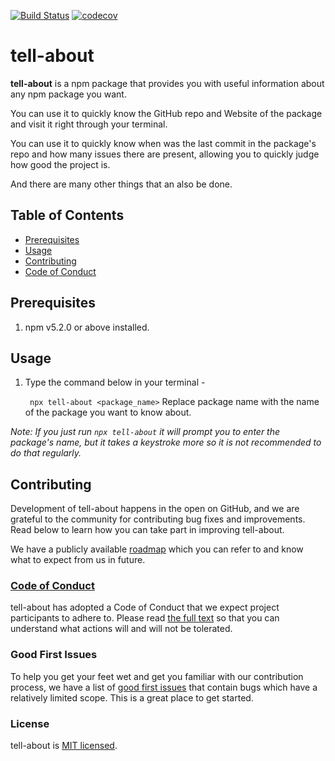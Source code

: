 [![Build Status](https://travis-ci.org/yashguptaz/tell-about.svg?branch=master)](https://travis-ci.org/yashguptaz/tell-about)
[![codecov](https://codecov.io/gh/yashguptaz/tell-about/branch/master/graph/badge.svg)](https://codecov.io/gh/yashguptaz/tell-about)

# tell-about

**tell-about** is a npm package that provides you with useful information about any npm package you want. 

You can use it to quickly know the GitHub repo and Website of the package and visit it right through your terminal.

You can use it to quickly know when was the last commit in the package's repo and how many issues there are present, allowing you to quickly judge how good the project is.

And there are many other things that an also be done.

## Table of Contents

- [Prerequisites](#prerequisites)
- [Usage](#usage)
- [Contributing](#contributing)
- [Code of Conduct](#code-of-conduct)

## Prerequisites

1. npm v5.2.0 or above installed.

## Usage

1. Type the command below in your terminal -

   ``` npx tell-about <package_name>``` 
   Replace package name with the name of the package you want to know about.

*Note: If you just run `npx tell-about` it will prompt you to enter the package's name, but it takes a keystroke more so it is not recommended to do that regularly.*


## Contributing

Development of tell-about happens in the open on GitHub, and we are grateful to the community for contributing bug fixes and improvements. Read below to learn how you can take part in improving tell-about.

We have a publicly available [roadmap](https://www.notion.so/409bc8f606b740b4abc5eb3bcbd549df?v=51de545d10bb464291bc56e4dc30fc85) which you can refer to and know what to expect from us in future.

### [Code of Conduct](./CODE_OF_CONDUCT.md)

tell-about has adopted a Code of Conduct that we expect project participants to adhere to. Please read [the full text](./CODE_OF_CONDUCT.md) so that you can understand what actions will and will not be tolerated.

### Good First Issues

To help you get your feet wet and get you familiar with our contribution process, we have a list of [good first issues](https://github.com/organization--or-user/repo-name/labels/good%20first%20issue) that contain bugs which have a relatively limited scope. This is a great place to get started.

### License

tell-about is [MIT licensed](./LICENSE).